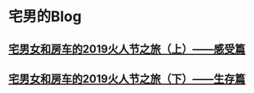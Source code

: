 # 宅男的Blog

## [宅男女和房车的2019火人节之旅（上）——感受篇](1_burningman2019/part1.md)

## [宅男女和房车的2019火人节之旅（下）——生存篇](1_burningman2019/part2.md)
